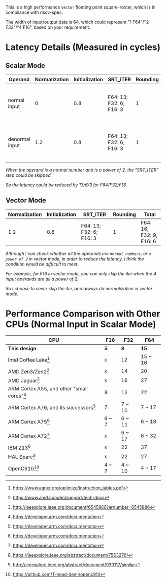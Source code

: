 

This is a high performance ```Vector``` floating point square-rooter, which is in compliance with riscv-spec.

The width of input/output data is 64, which could represent "1 F64"/"2 F32"/"4 F16", based on your requirement.


# Latency Details (Measured in cycles)

## Scalar Mode
|Operand|Normalization|Initialization|SRT_ITER|Rounding|Total|
|------|------|------|------|------|------|
|normal input|0|0.8|F64: 13; F32: 6; F16: 3|1|F64: 15, F32: 8, F16: 5|
|denormal input|1.2|0.8|F64: 13; F32: 6; F16: 3|1|F64: 16, F32: 9, F16: 6|

_When the operand is a normal number and is a power of 2, the "SRT_ITER" step could be skipped._

_So the latency could be reduced by 13/6/3 for F64/F32/F16._

## Vector Mode
|Normalization|Initialization|SRT_ITER|Rounding|Total|
|------|------|------|------|------|
|1.2|0.8|F64: 13; F32: 6; F16: 3|1|F64: 16, F32: 9, F16: 6|

_Although I can check whether all the operands are ```normal numbers```, or ```a power of 2``` in vector mode, in order to reduce the latency,_
_I think the condition would be difficult to meet._

_For example, for F16 in vector mode, you can only skip the iter when the 4 input operands are all a power of 2._

_So I choose to never skip the iter, and always do normalization in vector mode._

# Performance Comparison with Other CPUs (Normal Input in Scalar Mode)

|CPU|F16|F32|F64|
|------|------|------|------|
|**This design**|**5**|**8**|**15**|
|Intel Coffee Lake[^coffee]|x|12|15 ~ 16|
|AMD Zen3/Zen2[^amd]|x|14|20|
|AMD Jaguar[^Jaguar]|x|16|27|
|ARM Cortex A55, and other "small cores"[^arm]|8|12|22|
|ARM Cortex A76, and its successors[^arm]|7|7 ~ 10|7 ~ 17|
|ARM Cortex A75[^arm]|6 ~ 7|6 ~ 11|6 ~ 18|
|ARM Cortex A72[^arm]|x|6 ~ 17|6 ~ 32|
|IBM Z13[^ibm]|x|22|37|
|HAL Sparc[^HAL]|x|22|27|
|OpenC910[^c910]|4 ~ 7|4 ~ 10|4 ~ 17|


[^coffee]: https://www.agner.org/optimize/instruction_tables.pdf
[^amd]: https://www.amd.com/en/support/tech-docs
[^Jaguar]: http://ieeexplore.ieee.org/document/6545886?arnumber=6545886
[^arm]: https://developer.arm.com/documentation
[^ibm]: https://ieeexplore.ieee.org/abstract/document/7563276/
[^HAL]: http://ieeexplore.ieee.org/abstract/document/930117/similar
[^c910]: https://github.com/T-head-Semi/openc910
